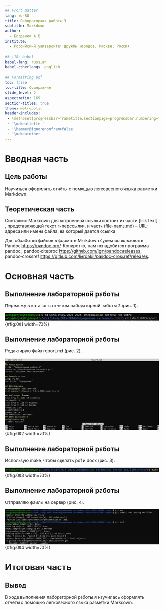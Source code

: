 ```yaml
---
## Front matter
lang: ru-RU
title: Лабораторная работа 3
subtitle: Markdown
author:
  - Богданюк А.В.
institute:
  - Российский университет дружбы народов, Москва, Россия

## i18n babel
babel-lang: russian
babel-otherlangs: english

## Formatting pdf
toc: false
toc-title: Содержание
slide_level: 2
aspectratio: 169
section-titles: true
theme: metropolis
header-includes:
 - \metroset{progressbar=frametitle,sectionpage=progressbar,numbering=fraction}
 - '\makeatletter'
 - '\beamer@ignorenonframefalse'
 - '\makeatother'
---
```


# Вводная часть

## Цель работы

Научиться оформлять отчёты с помощью легковесного языка разметки Markdown.

## Теоретическая часть

Синтаксис Markdown для встроенной ссылки состоит из части [link text] , представляющей текст гиперссылки, и части (file-name.md) – URL-адреса или имени файла,
на который дается ссылка

Для обработки файлов в формате Markdown будем использовать Pandoc
https://pandoc.org/. Конкретно, нам понадобится программа pandoc ,
pandoc-citeproc https://github.com/jgm/pandoc/releases, pandoc-crossref
https://github.com/lierdakil/pandoc-crossref/releases.

# Основная часть

## Выполнение лабораторной работы

Перехожу в каталог с отчетом лабораторной работы 2 (рис. 1).

![Использование cd](image/1.png){#fig:001 width=70%}

## Выполнение лабораторной работы

Редактирую файл report.md (рис. 2).

![nano report.md](image/2.png){#fig:002 width=70%}

## Выполнение лабораторной работы

Использую make, чтобы сделать pdf и docx (рис. 3).

![Использование make](image/3.png){#fig:003 width=70%}

## Выполнение лабораторной работы

Отправляю файлы на сервер (рис. 4).

![git add, git commit, git push](image/4.png){#fig:004 width=70%}

# Итоговая часть

## Вывод

В ходе выполнения лабораторной работы я научилась оформлять отчёты с помощью легковесного языка разметки Markdown.

